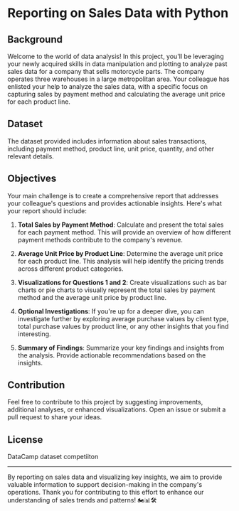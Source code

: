 # Reporting on Sales Data with Python

## Background

Welcome to the world of data analysis! In this project, you'll be leveraging your newly acquired skills in data manipulation and plotting to analyze past sales data for a company that sells motorcycle parts. The company operates three warehouses in a large metropolitan area. Your colleague has enlisted your help to analyze the sales data, with a specific focus on capturing sales by payment method and calculating the average unit price for each product line.

## Dataset

The dataset provided includes information about sales transactions, including payment method, product line, unit price, quantity, and other relevant details.

## Objectives

Your main challenge is to create a comprehensive report that addresses your colleague's questions and provides actionable insights. Here's what your report should include:

1. **Total Sales by Payment Method**: Calculate and present the total sales for each payment method. This will provide an overview of how different payment methods contribute to the company's revenue.

2. **Average Unit Price by Product Line**: Determine the average unit price for each product line. This analysis will help identify the pricing trends across different product categories.

3. **Visualizations for Questions 1 and 2**: Create visualizations such as bar charts or pie charts to visually represent the total sales by payment method and the average unit price by product line.

4. **Optional Investigations**: If you're up for a deeper dive, you can investigate further by exploring average purchase values by client type, total purchase values by product line, or any other insights that you find interesting.

5. **Summary of Findings**: Summarize your key findings and insights from the analysis. Provide actionable recommendations based on the insights.


## Contribution

Feel free to contribute to this project by suggesting improvements, additional analyses, or enhanced visualizations. Open an issue or submit a pull request to share your ideas.

## License

DataCamp dataset competiiton

---

By reporting on sales data and visualizing key insights, we aim to provide valuable information to support decision-making in the company's operations. Thank you for contributing to this effort to enhance our understanding of sales trends and patterns! 🏍️📊🛠️
